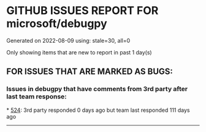 
# GITHUB ISSUES REPORT FOR microsoft/debugpy


Generated on 2022-08-09 using: stale=30, all=0


Only showing items that are new to report in past 1 day(s)


## FOR ISSUES THAT ARE MARKED AS BUGS:


### Issues in debugpy that have comments from 3rd party after last team response:


\* [524](https://github.com/microsoft/debugpy/issues/524 "Debugging on a remote machine doesn't work"): 3rd party responded 0 days ago but team last responded 111 days ago

---
